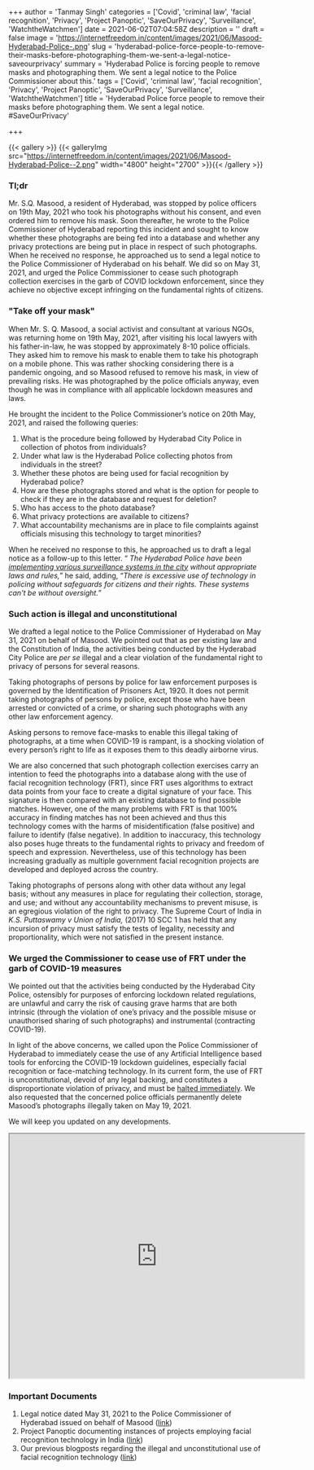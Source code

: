 +++
author = 'Tanmay Singh'
categories = ['Covid', 'criminal law', 'facial recognition', 'Privacy', 'Project Panoptic', 'SaveOurPrivacy', 'Surveillance', 'WatchtheWatchmen']
date = 2021-06-02T07:04:58Z
description = ''
draft = false
image = 'https://internetfreedom.in/content/images/2021/06/Masood-Hyderabad-Police-.png'
slug = 'hyderabad-police-force-people-to-remove-their-masks-before-photographing-them-we-sent-a-legal-notice-saveourprivacy'
summary = 'Hyderabad Police is forcing people to remove masks and photographing them. We sent a legal notice to the Police Commissioner about this.'
tags = ['Covid', 'criminal law', 'facial recognition', 'Privacy', 'Project Panoptic', 'SaveOurPrivacy', 'Surveillance', 'WatchtheWatchmen']
title = 'Hyderabad Police force people to remove their masks before photographing them. We sent a legal notice. #SaveOurPrivacy'

+++


{{< gallery >}}
{{< galleryImg  src="https://internetfreedom.in/content/images/2021/06/Masood-Hyderabad-Police--2.png" width="4800" height="2700" >}}{{< /gallery >}}

>>>> <form><script src="https://checkout.razorpay.com/v1/payment-button.js" data-payment_button_id="pl_HLkgeWGQLMuddp" async> </script> </form>

### Tl;dr

Mr. S.Q. Masood, a resident of Hyderabad, was stopped by police officers on 19th May, 2021 who took his photographs without his consent, and even ordered him to remove his mask. Soon thereafter, he wrote to the Police Commissioner of Hyderabad reporting this incident and sought to know whether these photographs are being fed into a database and whether any privacy protections are being put in place in respect of such photographs. When he received no response, he approached us to send a legal notice to the Police Commissioner of Hyderabad on his behalf. We did so on May 31, 2021, and urged the Police Commissioner to cease such photograph collection exercises in the garb of COVID lockdown enforcement, since they achieve no objective except infringing on the fundamental rights of citizens.

### "Take off your mask"

When Mr. S. Q. Masood, a social activist and consultant at various NGOs, was returning home on 19th May, 2021, after visiting his local lawyers with his father-in-law, he was stopped by approximately 8-10 police officials. They asked him to remove his mask to enable them to take his photograph on a mobile phone. This was rather shocking considering there is a pandemic ongoing, and so Masood refused to remove his mask, in view of prevailing risks. He was photographed by the police officials anyway, even though he was in compliance with all applicable lockdown measures and laws.

He brought the incident to the Police Commissioner’s notice on 20th May, 2021, and raised the following queries:

1. What is the procedure being followed by Hyderabad City Police in collection of photos from individuals?
2. Under what law is the Hyderabad Police collecting photos from individuals in the street?
3. Whether these photos are being used for facial recognition by Hyderabad police?
4. How are these photographs stored and what is the option for people to check if they are in the database and request for deletion?
5. Who has access to the photo database?
6. What privacy protections are available to citizens?
7. What accountability mechanisms are in place to file complaints against officials misusing this technology to target minorities?

When he received no response to this, he approached us to draft a legal notice as a follow-up to this letter. “ _The Hyderabad Police have been [implementing various surveillance systems in the city](https://twitter.com/digitaldutta/status/1395220234332606465?s=09) without appropriate laws and rules,_” he said, adding, “_There is excessive use of technology in policing without safeguards for citizens and their rights. These systems can't be without oversight._”

### Such action is illegal and unconstitutional

We drafted a legal notice to the Police Commissioner of Hyderabad on May 31, 2021 on behalf of Masood. We pointed out that as per existing law and the Constitution of India, the activities being conducted by the Hyderabad City Police are _per se_ illegal and a clear violation of the fundamental right to privacy of persons for several reasons.

Taking photographs of persons by police for law enforcement purposes is governed by the Identification of Prisoners Act, 1920. It does not permit taking photographs of persons by police, except those who have been arrested or convicted of a crime, or sharing such photographs with any other law enforcement agency.

Asking persons to remove face-masks to enable this illegal taking of photographs, at a time when COVID-19 is rampant, is a shocking violation of every person’s right to life as it exposes them to this deadly airborne virus.

We are also concerned that such photograph collection exercises carry an intention to feed the photographs into a database along with the use of facial recognition technology (FRT), since FRT uses algorithms to extract data points from your face to create a digital signature of your face. This signature is then compared with an existing database to find possible matches. However, one of the many problems with FRT is that 100% accuracy in finding matches has not been achieved and thus this technology comes with the harms of misidentification (false positive) and failure to identify (false negative). In addition to inaccuracy, this technology also poses huge threats to the fundamental rights to privacy and freedom of speech and expression. Nevertheless, use of this technology has been increasing gradually as multiple government facial recognition projects are developed and deployed across the country.

Taking photographs of persons along with other data without any legal basis; without any measures in place for regulating their collection, storage, and use; and without any accountability mechanisms to prevent misuse, is an egregious violation of the right to privacy. The Supreme Court of India in _K.S. Puttaswamy v Union of India,_ (2017) 10 SCC 1 has held that any incursion of privacy must satisfy the tests of legality, necessity and proportionality, which were not satisfied in the present instance.

### We urged the Commissioner to cease use of FRT under the garb of COVID-19 measures

We pointed out that the activities being conducted by the Hyderabad City Police, ostensibly for purposes of enforcing lockdown related regulations, are unlawful and carry the risk of causing grave harms that are both intrinsic (through the violation of one’s privacy and the possible misuse or unauthorised sharing of such photographs) and instrumental (contracting COVID-19).

In light of the above concerns, we called upon the Police Commissioner of Hyderabad to immediately cease the use of any Artificial Intelligence based tools for enforcing the COVID-19 lockdown guidelines, especially facial recognition or face-matching technology. In its current form, the use of FRT is unconstitutional, devoid of any legal backing, and constitutes a disproportionate violation of privacy, and must be [halted immediately](https://panoptic.in/petition). We also requested that the concerned police officials permanently delete Masood’s photographs illegally taken on May 19, 2021.

We will keep you updated on any developments.

<iframe src="https://drive.google.com/file/d/1lcmvWBjqkhAurQ8sNjeYgTLzpZjxRo7R/preview" width="580" height="480"></iframe>

### Important Documents

1. Legal notice dated May 31, 2021 to the Police Commissioner of Hyderabad issued on behalf of Masood ([link](https://drive.google.com/file/d/1J_EFLFwoVEhBROaM6vBGpYnH1xCEkohh/view?usp=sharing))
2. Project Panoptic documenting instances of projects employing facial recognition technology in India ([link](https://panoptic.in/))
3. Our previous blogposts regarding the illegal and unconstitutional use of facial recognition technology ([link](https://panoptic.in/column))

> > > <form><script src="https://cdn.razorpay.com/static/widget/subscription-button.js" data-subscription_button_id="pl_HLk5qU1K35hmPH" data-button_theme="brand-color" async> </script> </form>





